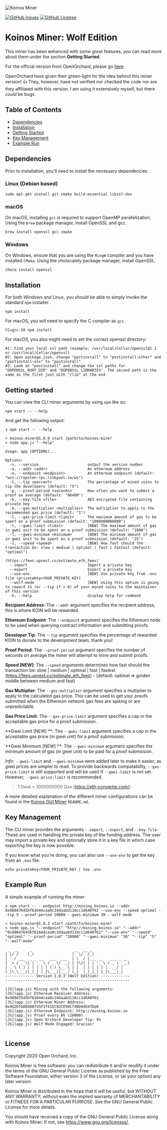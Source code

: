 ![Koinos Miner](assets/images/koinos-cli-miner-banner.png)

[![GitHub Issues](https://img.shields.io/github/issues/open-orchard/koinos-miner.svg)](https://github.com/open-orchard/koinos-miner/issues)
[![GitHub License](https://img.shields.io/badge/license-GPLv3-blue.svg)](https://github.com/open-orchard/koinos-miner/blob/master/LICENSE.md)

# Koinos Miner: Wolf Edition

This miner has been enhanced with some great features, you can read more about them under the section **Getting Started**.

For the official version from OpenOrchard, please go [here](https://github.com/open-orchard/koinos-miner). 

OpenOrchard have given their green-light for the idea behind this miner version! 👍 They, however, have not verified nor checked the code nor are they affiliated with this version. I am using it extensively myself, but there *could* be bugs.

## Table of Contents
  - [Dependencies](#dependencies)
  - [Installation](#installation)
  - [Getting Started](#getting-started)
  - [Key Management](#key-management)
  - [Example Run](#example-run)

## Dependencies

Prior to installation, you'll need to install the necessary dependencies.

### Linux (Debian based)

```
sudo apt-get install git cmake build-essential libssl-dev
```

### macOS

On macOS, installing `gcc` is required to support OpenMP parallelization. Using the `brew` package manager, install OpenSSL and gcc.
```
brew install openssl gcc cmake
```

### Windows

On Windows, ensure that you are using the `MingW` compiler and you have installed `CMake`. Using the cholocately package manager, install OpenSSL.

```
choco install openssl
```

## Installation

For both Windows and Linux, you should be able to simply invoke the standard `npm` installer.

```
npm install
```

For macOS, you will need to specify the C compiler as `gcc`.

```
CC=gcc-10 npm install
```

For macOS, you also might need to set the correct openssl directory:

```
#1: Find your local ssl path (example: /usr/local/Cellar/openssl@1.1 or /usr/local/Cellar/openssl)
#2: Open package.json, change "postinstall" to "postinstall:other" and "postinstall:osx" to "postinstall"
#3: Look at "postinstall" and change the ssl paths for "DOPENSSL_ROOT_DIR" and "DOPENSSL_LIBRARIES". The second path is the same as the first just with "/lib" at the end
```

## Getting started

You can view the CLI miner arguments by using `npm` like so:

```
npm start -- --help
```

And get the following output:

```
❯ npm start -- --help

> koinos-miner@1.0.0 start /path/to/koinos-miner
> node app.js "--help"

Usage: app [OPTIONS]...

Options:
  -v, --version                      output the version number
  -a, --addr <addr>                  An ethereum address
  -e, --endpoint <endpoint>          An ethereum endpoint (default: "wss://ropsten-rpc.linkpool.io/ws")
  -t, --tip <percent>                The percentage of mined coins to tip the developers (default: "5")
  -p, --proof-period <seconds>       How often you want to submit a proof on average (default: "86400")
  -k, --key-file <file>              AES encrypted file containing private key
  -m, --gas-multiplier <multiplier>  The multiplier to apply to the recommended gas price (default: "1")
  -l, --gas-price-limit <limit>      The maximum amount of gas to be spent on a proof submission (default: "1000000000000")
  -l, --gwei-limit <limit>           [NEW] The maximum amount of gas in gwei unit to be spent on a proof submission (default: "1000")
  -l, --gwei-minimum <minimum>       [NEW] The minimum amount of gas in gwei unit to be spent on a proof submission (default: "25")
  -s, --speed <speed>                [NEW] How fast should the transaction be: slow | medium | optimal | fast | fastest (default: "optimal")
                                     (https://fees.upvest.co/estimate_eth_fees)`
  --import                           Import a private key
  --export                           Export a private key
  --use-env                          [NEW] Use private key from .env file (privateKey=YOUR_PRIVATE_KEY)
  --wolf-mode                        [NEW] Using this option is going to reward 1% (or --tip if > 0) of your mined coins to the maintainer of this version
  -h, --help                         display help for command
```

**Recipient Address**: The `--addr` argument specifies the recipient address, this is where KOIN will be rewarded.

**Ethereum Endpoint**: The `--endpoint` argument specifies the Ethereum node to be used when querying contract information and submitting proofs.

**Developer Tip**: The `--tip` argument specifies the percentage of rewarded KOIN to donate to the development team, thank you!

**Proof Period**: The `--proof-period` argument specifies the number of seconds on average the miner will attempt to mine and submit proofs.

**Speed [NEW]**: The `--speed` arguments determines how fast should the transaction be: slow | medium | optimal | fast | fastest (https://fees.upvest.co/estimate_eth_fees) - (default: optimal => golden middle between medium and fast)

**Gas Multiplier**: The `--gas-multiplier` argument specifies a multiplier to apply to the calculated gas price. This can be used to get your proofs submitted when the Ethereum network gas fees are spiking or are unpredictable.

**Gas Price Limit**: The `--gas-price-limit` argument specifies a cap in the acceptable gas price for a proof submission.

**Gwei Limit [NEW] **: The `--gwei-limit` argument specifies a cap in the acceptable gas price (in gwei unit) for a proof submission.

**Gwei Minimum [NEW] **: The `--gwei-minimum` argument specifies the minimum amount of gas (in gwei unit) to be paid for a proof submission.

*Info:* `--gwei-limit` and `--gwei-minimum` were added later to make it easier, as gwei prices are simpler to read. To provide backwards compatability, `--gas-price-limit` is still supported and will be used if `--gwei-limit` is not set. However, `--gwei-price-limit` is recommended.

> 1 Gwei = 1000000000 Gas (https://eth-converter.com/)

A more detailed explanation of the different miner configurations can be found in the [Koinos GUI Miner](https://github.com/open-orchard/koinos-gui-miner) `README.md`.

## Key Management

The CLI miner provides the arguments `--import`, `--export`, and `--key-file`. These are used in handling the private key of the funding address. The user may import a private key and optionally store it in a key file in which case exporting the key is now possible.

If you know what you're doing, you can also use `--use-env` to get the key from an `.env` file:

```
echo privateKey=YOUR_PRIVATE_KEY | tee .env
```

## Example Run

A simple example of running the miner:

```
❯ npm start -- --endpoint http://mining.koinos.io --addr 0x98047645bf61644caa0c24daabd118cc1d640f62 --use-env --speed optimal --tip 5 --proof-period 20000 --gwei-minimum 30 --wolf-mode

> koinos-miner@1.0.3 start /path/to/koinos-miner
> node app.js "--endpoint" "http://mining.koinos.io" "--addr" "0x98047645bf61644caa0c24daabd118cc1d640f62" "--use-env" "--speed" "optimal" "--proof-period" "20000" "--gwei-minimum" "30" "--tip" "5" "--wolf-mode"

 _  __     _                   __  __ _
| |/ /    (_)                 |  \/  (_)
| ' / ___  _ _ __   ___  ___  | \  / |_ _ __   ___ _ __
|  < / _ \| | '_ \ / _ \/ __| | |\/| | | '_ \ / _ \ '__|
| . \ (_) | | | | | (_) \__ \ | |  | | | | | |  __/ |
|_|\_\___/|_|_| |_|\___/|___/ |_|  |_|_|_| |_|\___|_|
------------- Version 1.0.3 (Wolf Edition) -------------
--------------------------------------------------------

[JS](app.js) Mining with the following arguments:
[JS](app.js) Ethereum Receiver Address: 0x98047645bf61644caa0c24daabd118cc1d640f62
[JS](app.js) Ethereum Miner Address: 0x9d2DfA86488fSSF1f41bC02CE94C74Bb0dE47Da6
[JS](app.js) Ethereum Endpoint: http://mining.koinos.io
[JS](app.js) Proof every 6h (20000)
[JS](app.js) Open Orchard Developer Tip: 5%
[JS](app.js) Wolf Mode Engaged! Gracias!


```

## License

Copyright 2020 Open Orchard, Inc.

Koinos Miner is free software: you can redistribute it and/or modify
it under the terms of the GNU General Public License as published by
the Free Software Foundation, either version 3 of the License, or
(at your option) any later version.

Koinos Miner is distributed in the hope that it will be useful,
but WITHOUT ANY WARRANTY; without even the implied warranty of
MERCHANTABILITY or FITNESS FOR A PARTICULAR PURPOSE.  See the
GNU General Public License for more details.

You should have received a copy of the GNU General Public License
along with Koinos Miner.  If not, see <https://www.gnu.org/licenses/>.
